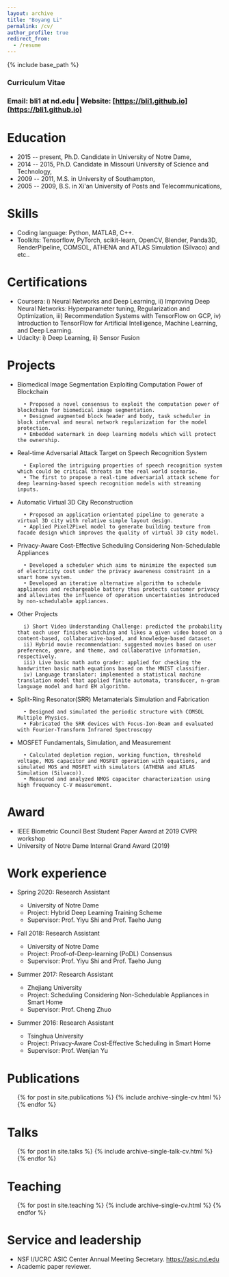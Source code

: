 ```yaml
---
layout: archive
title: "Boyang Li"
permalink: /cv/
author_profile: true
redirect_from:
  - /resume
---
```


{% include base_path %}

### Curriculum Vitae
### Email: bli1 at nd.edu | Website: [https://bli1.github.io](https://bli1.github.io)


Education
======
* 2015 -- present, Ph.D. Candidate in University of Notre Dame,
* 2014 -- 2015, Ph.D. Candidate in Missouri University of Science and Technology,
* 2009 -- 2011, M.S. in University of Southampton,
* 2005 -- 2009, B.S. in Xi'an University of Posts and Telecommunications, 


Skills
======
* Coding language: Python, MATLAB, C++.
* Toolkits: Tensorflow, PyTorch, scikit-learn, OpenCV, Blender, Panda3D, RenderPipeline, COMSOL, ATHENA and ATLAS Simulation (Silvaco) and etc..


Certifications
======
* Coursera: i) Neural Networks and Deep Learning, ii) Improving Deep Neural Networks: Hyperparameter tuning, Regularization and Optimization, iii) Recommendation Systems with TensorFlow on GCP, iv) Introduction to TensorFlow for Artificial Intelligence, Machine Learning, and Deep Learning.
* Udacity: i) Deep Learning, ii) Sensor Fusion


Projects
======
* Biomedical Image Segmentation Exploiting Computation Power of Blockchain

        • Proposed a novel consensus to exploit the computation power of blockchain for biomedical image segmentation.
        • Designed augmented block header and body, task scheduler in block interval and neural network regularization for the model protection.
        • Embedded watermark in deep learning models which will protect the ownership.

* Real-time Adversarial Attack Target on Speech Recognition System

        • Explored the intriguing properties of speech recognition system which could be critical threats in the real world scenario.
        • The first to propose a real-time adversarial attack scheme for deep learning-based speech recognition models with streaming inputs.

* Automatic Virtual 3D City Reconstruction

        • Proposed an application orientated pipeline to generate a virtual 3D city with relative simple layout design.
        • Applied Pixel2Pixel model to generate building texture from facade design which improves the quality of virtual 3D city model.

* Privacy-Aware Cost-Effective Scheduling Considering Non-Schedulable Appliances

        • Developed a scheduler which aims to minimize the expected sum of electricity cost under the privacy awareness constraint in a smart home system.
        • Developed an iterative alternative algorithm to schedule appliances and rechargeable battery thus protects customer privacy and alleviates the influence of operation uncertainties introduced by non-schedulable appliances.
        
* Other Projects

        i) Short Video Understanding Challenge: predicted the probability that each user finishes watching and likes a given video based on a content-based, collaborative-based, and knowledge-based dataset.
        ii) Hybrid movie recommendation: suggested movies based on user preference, genre, and theme, and collaborative information, respectively.
        iii) Live basic math auto grader: applied for checking the handwritten basic math equations based on the MNIST classifier.
        iv) Language translator: implemented a statistical machine translation model that applied finite automata, transducer, n-gram language model and hard EM algorithm.

* Split-Ring Resonator(SRR) Metamaterials Simulation and Fabrication

        • Designed and simulated the periodic structure with COMSOL Multiple Physics.
        • Fabricated the SRR devices with Focus-Ion-Beam and evaluated with Fourier-Transform Infrared Spectroscopy
        
* MOSFET Fundamentals, Simulation, and Measurement

        • Calculated depletion region, working function, threshold voltage, MOS capacitor and MOSFET operation with equations, and simulated MOS and MOSFET with simulators (ATHENA and ATLAS Simulation (Silvaco)).
        • Measured and analyzed NMOS capacitor characterization using high frequency C-V measurement.


Award
======
* IEEE Biometric Council Best Student Paper Award at 2019 CVPR workshop
* University of Notre Dame Internal Grand Award (2019)


Work experience
======
* Spring 2020: Research Assistant
  * University of Notre Dame
  * Project: Hybrid Deep Learning Training Scheme 
  * Supervisor: Prof. Yiyu Shi and Prof. Taeho Jung
  
* Fall 2018: Research Assistant
  * University of Notre Dame
  * Project: Proof-of-Deep-learning (PoDL) Consensus
  * Supervisor: Prof. Yiyu Shi and Prof. Taeho Jung
  
* Summer 2017: Research Assistant
  * Zhejiang University
  * Project: Scheduling Considering Non-Schedulable Appliances in Smart Home
  * Supervisor: Prof. Cheng Zhuo

* Summer 2016: Research Assistant
  * Tsinghua University
  * Project: Privacy-Aware Cost-Effective Scheduling in Smart Home
  * Supervisor: Prof. Wenjian Yu
  

Publications
======
  <ul>{% for post in site.publications %}
    {% include archive-single-cv.html %}
  {% endfor %}</ul>
  
Talks
======
  <ul>{% for post in site.talks %}
    {% include archive-single-talk-cv.html %}
  {% endfor %}</ul>
  
Teaching
======
  <ul>{% for post in site.teaching %}
    {% include archive-single-cv.html %}
  {% endfor %}</ul>
  
Service and leadership
======
* NSF I/UCRC ASIC Center Annual Meeting Secretary. https://asic.nd.edu
* Academic paper reviewer.

